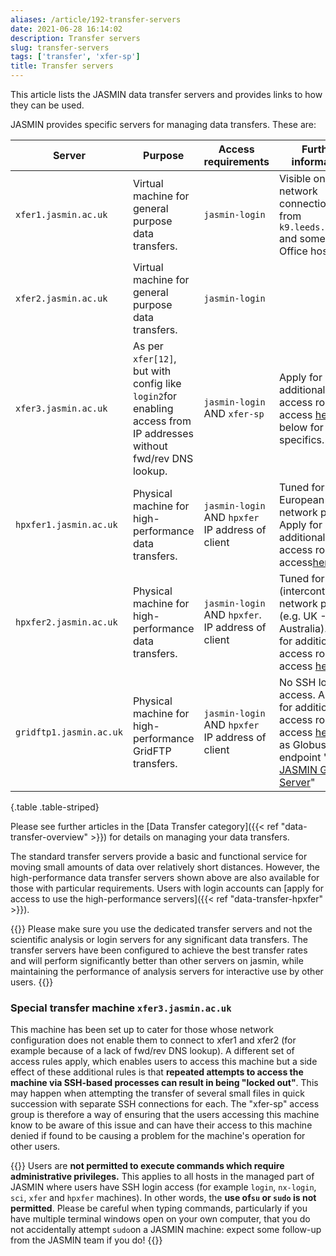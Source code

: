 ```yaml
---
aliases: /article/192-transfer-servers
date: 2021-06-28 16:14:02
description: Transfer servers
slug: transfer-servers
tags: ['transfer', 'xfer-sp']
title: Transfer servers
---
```


This article lists the JASMIN data transfer servers and provides links to how
they can be used.

JASMIN provides specific servers for managing data transfers. These are:

Server  |  Purpose  |  Access requirements  |  Further information  
---|---|---|---  
`xfer1.jasmin.ac.uk` |  Virtual machine for general purpose data transfers.  |`jasmin-login` |  Visible on optical network connections from `k9.leeds.ac.uk` and some Met Office hosts.
`xfer2.jasmin.ac.uk` |  Virtual machine for general purpose data transfers.  |`jasmin-login` |  
`xfer3.jasmin.ac.uk` |  As per `xfer[12]`, but with config like `login2`for enabling access from IP addresses without fwd/rev DNS lookup.  |  `jasmin-login` AND `xfer-sp` |  Apply for additional access role access [here](https://accounts.jasmin.ac.uk/services/additional_services/xfer-sp).  See below for further specifics.  
`hpxfer1.jasmin.ac.uk` |  Physical machine for high-performance data transfers.  |  `jasmin-login` AND `hpxfer`  IP address of client  |  Tuned for UK & European network paths. Apply for additional access role access[here](https://accounts.jasmin.ac.uk/services/additional_services/hpxfer)  
`hpxfer2.jasmin.ac.uk` |  Physical machine for high-performance data transfers.  |  `jasmin-login` AND `hpxfer`. IP address of client  |  Tuned for long (intercontinental) network paths (e.g. UK - Australia). Apply for additional access role access [here](https://accounts.jasmin.ac.uk/services/additional_services/hpxfer)
`gridftp1.jasmin.ac.uk` |  Physical machine for high-performance GridFTP transfers.  |  `jasmin-login` AND `hpxfer`  IP address of client  |  No SSH login access. Apply for additional access role access [here](https://accounts.jasmin.ac.uk/services/additional_services/hpxfer) Acts as Globus Online endpoint " [JASMIN GridFTP Server](https://www.globus.org/app/endpoints/4cc8c764-0bc1-11e6-a740-22000bf2d559/overview)"  
{.table .table-striped}

Please see further articles in the [Data Transfer category]({{< ref "data-transfer-overview" >}}) for details on managing your data transfers.

The standard transfer servers provide a basic and functional service for
moving small amounts of data over relatively short distances. However, the
high-performance data transfer servers shown above are also available for
those with particular requirements. Users with login accounts can [apply for
access to use the high-performance servers]({{< ref "data-transfer-hpxfer" >}}).

{{<alert type="info" >}}
Please make sure you use the dedicated transfer servers and not the scientific
analysis or login servers for any significant data transfers. The transfer servers have been configured to achieve the best transfer rates and will perform significantly better than other servers on jasmin, while maintaining the performance of analysis servers for interactive use by other users.
{{</alert>}}

### Special transfer machine `xfer3.jasmin.ac.uk`

This machine has been set up to cater for those whose network configuration
does not enable them to connect to xfer1 and xfer2 (for example because of a
lack of fwd/rev DNS lookup). A different set of access rules apply, which
enables users to access this machine but a side effect of these additional
rules is that **repeated attempts to access the machine via SSH-based
processes can result in being "locked out"**. This may happen when attempting
the transfer of several small files in quick succession with separate SSH
connections for each. The "xfer-sp" access group is therefore a way of
ensuring that the users accessing this machine know to be aware of this issue
and can have their access to this machine denied if found to be causing a
problem for the machine's operation for other users.

{{<alert type="danger" >}}
Users are **not permitted to execute commands which require
administrative privileges.** This applies to all hosts in the managed part of
JASMIN where users have SSH login access (for example `login`, `nx-login`,
`sci`, `xfer` and `hpxfer` machines). In other words, the **use of`su` or
`sudo` is not permitted**. Please be careful when typing commands,
particularly if you have multiple terminal windows open on your own computer,
that you do not accidentally attempt `sudo`on a JASMIN machine: expect some
follow-up from the JASMIN team if you do!
{{</alert>}}

